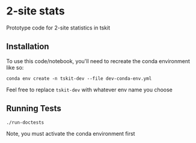 # 2-site stats

Prototype code for 2-site statistics in tskit

## Installation

To use this code/notebook, you'll need to recreate the conda environment like so:

```
conda env create -n tskit-dev --file dev-conda-env.yml
```

Feel free to replace `tskit-dev` with whatever env name you choose

## Running Tests

```
./run-doctests
```

Note, you must activate the conda environment first
